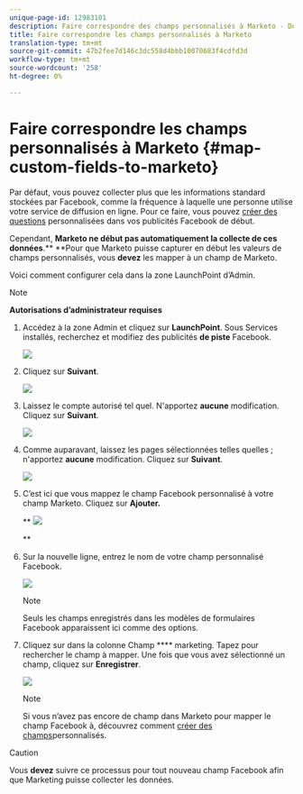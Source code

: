 ```yaml
---
unique-page-id: 12983101
description: Faire correspondre des champs personnalisés à Marketo - Docs marketing - Documentation du produit
title: Faire correspondre les champs personnalisés à Marketo
translation-type: tm+mt
source-git-commit: 47b2fee7d146c3dc558d4bbb10070683f4cdfd3d
workflow-type: tm+mt
source-wordcount: '258'
ht-degree: 0%

---
```



# Faire correspondre les champs personnalisés à Marketo {#map-custom-fields-to-marketo}

Par défaut, vous pouvez collecter plus que les informations standard stockées par Facebook, comme la fréquence à laquelle une personne utilise votre service de diffusion en ligne. Pour ce faire, vous pouvez [créer des questions](https://www.facebook.com/business/help/774623835981457?helpref=uf_permalink) personnalisées dans vos publicités Facebook de début.

Cependant, **Marketo ne début pas automatiquement la collecte de ces données**.** **Pour que Marketo puisse capturer en début les valeurs de champs personnalisés, vous **devez** les mapper à un champ de Marketo.

Voici comment configurer cela dans la zone LaunchPoint d’Admin.

>[!NOTE]
>
>**Autorisations d’administrateur requises**

1. Accédez à la zone Admin et cliquez sur **LaunchPoint**. Sous Services installés, recherchez et modifiez des publicités **de piste** Facebook.

   ![](assets/image2017-10-24-9-3a32-3a16.png)

1. Cliquez sur **Suivant**.

   ![](assets/image2017-10-24-14-3a55-3a13.png)

1. Laissez le compte autorisé tel quel. N&#39;apportez **aucune** modification. Cliquez sur **Suivant**.

   ![](assets/image2017-10-24-14-3a56-3a48.png)

1. Comme auparavant, laissez les pages sélectionnées telles quelles ; n&#39;apportez **aucune** modification. Cliquez sur **Suivant**.

   ![](assets/image2017-10-24-15-3a0-3a54.png)

1. C’est ici que vous mappez le champ Facebook personnalisé à votre champ Marketo. Cliquez sur **Ajouter.**

   ** ![](assets/image2017-10-24-9-3a33-3a49.png)

   **

1. Sur la nouvelle ligne, entrez le nom de votre champ personnalisé Facebook.

   ![](assets/image2017-10-24-9-3a37-3a3.png)

   >[!NOTE]
   >
   >Seuls les champs enregistrés dans les modèles de formulaires Facebook apparaissent ici comme des options.

1. Cliquez sur dans la colonne Champ **** marketing. Tapez pour rechercher le champ à mapper. Une fois que vous avez sélectionné un champ, cliquez sur **Enregistrer**.

   ![](assets/image2017-10-24-11-3a16-3a42.png)

   >[!NOTE]
   >
   >Si vous n’avez pas encore de champ dans Marketo pour mapper le champ Facebook à, découvrez comment [créer des champs](../../../../product-docs/administration/field-management/create-a-custom-field-in-marketo.md)personnalisés.

>[!CAUTION]
>
>Vous **devez** suivre ce processus pour tout nouveau champ Facebook afin que Marketing puisse collecter les données.

